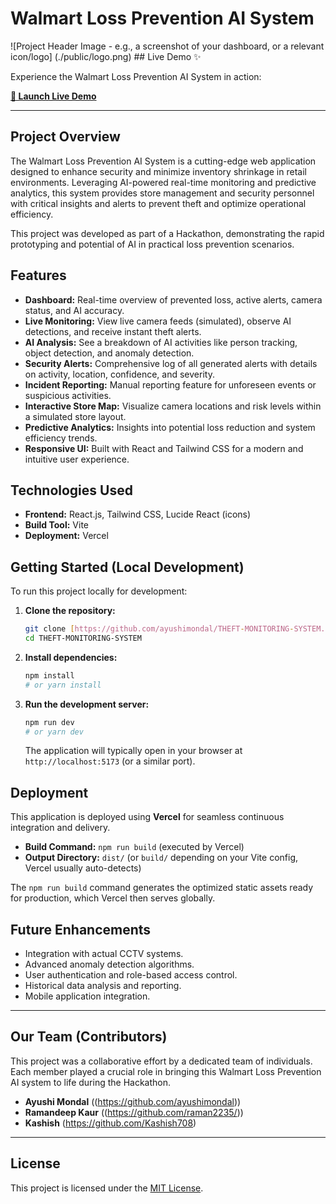 # Walmart Loss Prevention AI System

![Project Header Image - e.g., a screenshot of your dashboard, or a relevant icon/logo]
(./public/logo.png) ## Live Demo ✨

Experience the Walmart Loss Prevention AI System in action:

**[🚀 Launch Live Demo](https://theft-monitoring-system-k7kwjg1n2-ayushis-projects-181971b0.vercel.app/)**

---

## Project Overview

The Walmart Loss Prevention AI System is a cutting-edge web application designed to enhance security and minimize inventory shrinkage in retail environments. Leveraging AI-powered real-time monitoring and predictive analytics, this system provides store management and security personnel with critical insights and alerts to prevent theft and optimize operational efficiency.

This project was developed as part of a Hackathon, demonstrating the rapid prototyping and potential of AI in practical loss prevention scenarios.

## Features

* **Dashboard:** Real-time overview of prevented loss, active alerts, camera status, and AI accuracy.
* **Live Monitoring:** View live camera feeds (simulated), observe AI detections, and receive instant theft alerts.
* **AI Analysis:** See a breakdown of AI activities like person tracking, object detection, and anomaly detection.
* **Security Alerts:** Comprehensive log of all generated alerts with details on activity, location, confidence, and severity.
* **Incident Reporting:** Manual reporting feature for unforeseen events or suspicious activities.
* **Interactive Store Map:** Visualize camera locations and risk levels within a simulated store layout.
* **Predictive Analytics:** Insights into potential loss reduction and system efficiency trends.
* **Responsive UI:** Built with React and Tailwind CSS for a modern and intuitive user experience.

## Technologies Used

* **Frontend:** React.js, Tailwind CSS, Lucide React (icons)
* **Build Tool:** Vite
* **Deployment:** Vercel

## Getting Started (Local Development)

To run this project locally for development:

1.  **Clone the repository:**
    ```bash
    git clone [https://github.com/ayushimondal/THEFT-MONITORING-SYSTEM.git](https://github.com/ayushimondal/THEFT-MONITORING-SYSTEM.git)
    cd THEFT-MONITORING-SYSTEM
    ```
2.  **Install dependencies:**
    ```bash
    npm install
    # or yarn install
    ```
3.  **Run the development server:**
    ```bash
    npm run dev
    # or yarn dev
    ```
    The application will typically open in your browser at `http://localhost:5173` (or a similar port).

## Deployment

This application is deployed using **Vercel** for seamless continuous integration and delivery.

* **Build Command:** `npm run build` (executed by Vercel)
* **Output Directory:** `dist/` (or `build/` depending on your Vite config, Vercel usually auto-detects)

The `npm run build` command generates the optimized static assets ready for production, which Vercel then serves globally.

## Future Enhancements

* Integration with actual CCTV systems.
* Advanced anomaly detection algorithms.
* User authentication and role-based access control.
* Historical data analysis and reporting.
* Mobile application integration.

---

## Our Team (Contributors)

This project was a collaborative effort by a dedicated team of individuals. Each member played a crucial role in bringing this Walmart Loss Prevention AI system to life during the Hackathon.

* **Ayushi Mondal** ((https://github.com/ayushimondal))
* **Ramandeep Kaur** ((https://github.com/raman2235/))
* **Kashish** (https://github.com/Kashish708)


---

## License

This project is licensed under the [MIT License](LICENSE).
